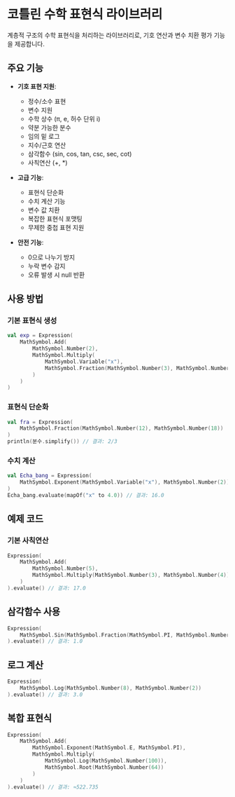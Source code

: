 # 코틀린 수학 표현식 라이브러리

계층적 구조의 수학 표현식을 처리하는 라이브러리로, 기호 연산과 변수 치환 평가 기능을 제공합니다.

## 주요 기능

- **기호 표현 지원**:
  - 정수/소수 표현
  - 변수 지원
  - 수학 상수 (π, e, 허수 단위 i)
  - 약분 가능한 분수
  - 임의 밑 로그
  - 지수/근호 연산
  - 삼각함수 (sin, cos, tan, csc, sec, cot)
  - 사칙연산 (+, *)

- **고급 기능**:
  - 표현식 단순화
  - 수치 계산 기능
  - 변수 값 치환
  - 복잡한 표현식 포맷팅
  - 무제한 중첩 표현 지원

- **안전 기능**:
  - 0으로 나누기 방지
  - 누락 변수 감지
  - 오류 발생 시 null 반환

## 사용 방법

### 기본 표현식 생성
```kotlin
val exp = Expression(
    MathSymbol.Add(
        MathSymbol.Number(2),
        MathSymbol.Multiply(
            MathSymbol.Variable("x"),
            MathSymbol.Fraction(MathSymbol.Number(3), MathSymbol.Number(4))
        )
    )
)
```

### 표현식 단순화
```kotlin
val fra = Expression(
    MathSymbol.Fraction(MathSymbol.Number(12), MathSymbol.Number(18))
)
println(분수.simplify()) // 결과: 2/3
```

### 수치 계산
```kotlin
val Echa_bang = Expression(
    MathSymbol.Exponent(MathSymbol.Variable("x"), MathSymbol.Number(2))
)
Echa_bang.evaluate(mapOf("x" to 4.0)) // 결과: 16.0
```
## 예제 코드
### 기본 사칙연산
```kotlin
Expression(
    MathSymbol.Add(
        MathSymbol.Number(5),
        MathSymbol.Multiply(MathSymbol.Number(3), MathSymbol.Number(4))
    )
).evaluate() // 결과: 17.0
```
## 삼각함수 사용
```kotlin
Expression(
    MathSymbol.Sin(MathSymbol.Fraction(MathSymbol.PI, MathSymbol.Number(2)))
).evaluate() // 결과: 1.0
```
## 로그 계산
```kotlin
Expression(
    MathSymbol.Log(MathSymbol.Number(8), MathSymbol.Number(2))
).evaluate() // 결과: 3.0
```
## 복합 표현식
```kotlin
Expression(
    MathSymbol.Add(
        MathSymbol.Exponent(MathSymbol.E, MathSymbol.PI),
        MathSymbol.Multiply(
            MathSymbol.Log(MathSymbol.Number(100)),
            MathSymbol.Root(MathSymbol.Number(64))
        )
    )
).evaluate() // 결과: ≈522.735
```



